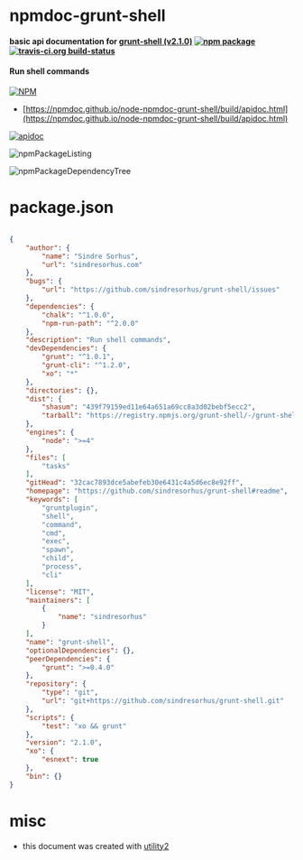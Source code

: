 # npmdoc-grunt-shell

#### basic api documentation for  [grunt-shell (v2.1.0)](https://github.com/sindresorhus/grunt-shell#readme)  [![npm package](https://img.shields.io/npm/v/npmdoc-grunt-shell.svg?style=flat-square)](https://www.npmjs.org/package/npmdoc-grunt-shell) [![travis-ci.org build-status](https://api.travis-ci.org/npmdoc/node-npmdoc-grunt-shell.svg)](https://travis-ci.org/npmdoc/node-npmdoc-grunt-shell)

#### Run shell commands

[![NPM](https://nodei.co/npm/grunt-shell.png?downloads=true&downloadRank=true&stars=true)](https://www.npmjs.com/package/grunt-shell)

- [https://npmdoc.github.io/node-npmdoc-grunt-shell/build/apidoc.html](https://npmdoc.github.io/node-npmdoc-grunt-shell/build/apidoc.html)

[![apidoc](https://npmdoc.github.io/node-npmdoc-grunt-shell/build/screenCapture.buildCi.browser.%252Ftmp%252Fbuild%252Fapidoc.html.png)](https://npmdoc.github.io/node-npmdoc-grunt-shell/build/apidoc.html)

![npmPackageListing](https://npmdoc.github.io/node-npmdoc-grunt-shell/build/screenCapture.npmPackageListing.svg)

![npmPackageDependencyTree](https://npmdoc.github.io/node-npmdoc-grunt-shell/build/screenCapture.npmPackageDependencyTree.svg)



# package.json

```json

{
    "author": {
        "name": "Sindre Sorhus",
        "url": "sindresorhus.com"
    },
    "bugs": {
        "url": "https://github.com/sindresorhus/grunt-shell/issues"
    },
    "dependencies": {
        "chalk": "^1.0.0",
        "npm-run-path": "^2.0.0"
    },
    "description": "Run shell commands",
    "devDependencies": {
        "grunt": "^1.0.1",
        "grunt-cli": "^1.2.0",
        "xo": "*"
    },
    "directories": {},
    "dist": {
        "shasum": "439f79159ed11e64a651a69cc8a3d02bebf5ecc2",
        "tarball": "https://registry.npmjs.org/grunt-shell/-/grunt-shell-2.1.0.tgz"
    },
    "engines": {
        "node": ">=4"
    },
    "files": [
        "tasks"
    ],
    "gitHead": "32cac7893dce5abefeb30e6431c4a5d6ec8e92ff",
    "homepage": "https://github.com/sindresorhus/grunt-shell#readme",
    "keywords": [
        "gruntplugin",
        "shell",
        "command",
        "cmd",
        "exec",
        "spawn",
        "child",
        "process",
        "cli"
    ],
    "license": "MIT",
    "maintainers": [
        {
            "name": "sindresorhus"
        }
    ],
    "name": "grunt-shell",
    "optionalDependencies": {},
    "peerDependencies": {
        "grunt": ">=0.4.0"
    },
    "repository": {
        "type": "git",
        "url": "git+https://github.com/sindresorhus/grunt-shell.git"
    },
    "scripts": {
        "test": "xo && grunt"
    },
    "version": "2.1.0",
    "xo": {
        "esnext": true
    },
    "bin": {}
}
```



# misc
- this document was created with [utility2](https://github.com/kaizhu256/node-utility2)
